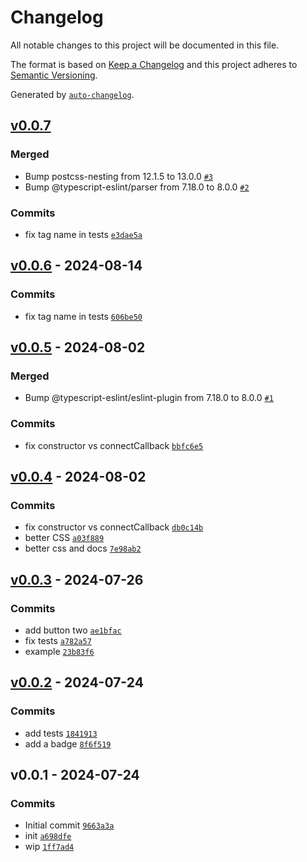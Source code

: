 # Changelog

All notable changes to this project will be documented in this file.

The format is based on [Keep a Changelog](https://keepachangelog.com/en/1.0.0/)
and this project adheres to [Semantic Versioning](https://semver.org/spec/v2.0.0.html).

Generated by [`auto-changelog`](https://github.com/CookPete/auto-changelog).

## [v0.0.7](https://github.com/substrate-system/button-element/compare/v0.0.6...v0.0.7)

### Merged

- Bump postcss-nesting from 12.1.5 to 13.0.0 [`#3`](https://github.com/substrate-system/button-element/pull/3)
- Bump @typescript-eslint/parser from 7.18.0 to 8.0.0 [`#2`](https://github.com/substrate-system/button-element/pull/2)

### Commits

- fix tag name in tests [`e3dae5a`](https://github.com/substrate-system/button-element/commit/e3dae5ac68ef2fb97fa785f372ce3a926b42b7e5)

## [v0.0.6](https://github.com/substrate-system/button-element/compare/v0.0.5...v0.0.6) - 2024-08-14

### Commits

- fix tag name in tests [`606be50`](https://github.com/substrate-system/button-element/commit/606be50096236f81e800db900b2db17bc618645d)

## [v0.0.5](https://github.com/substrate-system/button-element/compare/v0.0.4...v0.0.5) - 2024-08-02

### Merged

- Bump @typescript-eslint/eslint-plugin from 7.18.0 to 8.0.0 [`#1`](https://github.com/substrate-system/button-element/pull/1)

### Commits

- fix constructor vs connectCallback [`bbfc6e5`](https://github.com/substrate-system/button-element/commit/bbfc6e57643ea4661580f9115406402b8e8eea2b)

## [v0.0.4](https://github.com/substrate-system/button-element/compare/v0.0.3...v0.0.4) - 2024-08-02

### Commits

- fix constructor vs connectCallback [`db0c14b`](https://github.com/substrate-system/button-element/commit/db0c14b6b5b1328de51b9dbabbc93a4d4b9ffbb8)
- better CSS [`a03f889`](https://github.com/substrate-system/button-element/commit/a03f889c04092d80278bdbc5919a80c8681a6fa9)
- better css and docs [`7e98ab2`](https://github.com/substrate-system/button-element/commit/7e98ab2d91c8936bcc7dc42ccda6827526ca0a8d)

## [v0.0.3](https://github.com/substrate-system/button-element/compare/v0.0.2...v0.0.3) - 2024-07-26

### Commits

- add button two [`ae1bfac`](https://github.com/substrate-system/button-element/commit/ae1bfac80b47d1ae4c8d771e78eef86af4df1781)
- fix tests [`a782a57`](https://github.com/substrate-system/button-element/commit/a782a570396b5a23a22b37f3c27fadee0e8d28c2)
- example [`23b83f6`](https://github.com/substrate-system/button-element/commit/23b83f638e6a0218da9cb4597dbf5fa484b2045c)

## [v0.0.2](https://github.com/substrate-system/button-element/compare/v0.0.1...v0.0.2) - 2024-07-24

### Commits

- add tests [`1841913`](https://github.com/substrate-system/button-element/commit/18419135c6025383bf7d8945a1d39227df4648ff)
- add a badge [`8f6f519`](https://github.com/substrate-system/button-element/commit/8f6f519c99299519bfa94d78b57e1b5ed5f2dbf0)

## v0.0.1 - 2024-07-24

### Commits

- Initial commit [`9663a3a`](https://github.com/substrate-system/button-element/commit/9663a3afd5f02248d358e0611708c60db006e33e)
- init [`a698dfe`](https://github.com/substrate-system/button-element/commit/a698dfe99254b95d2c43ceceba8cbc0675e2018c)
- wip [`1ff7ad4`](https://github.com/substrate-system/button-element/commit/1ff7ad4a1e586127b48d936e6a2aab667a6b3352)
